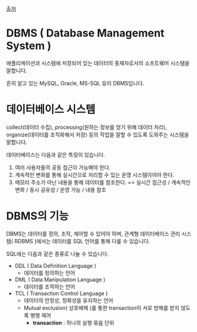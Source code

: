 [출처](https://victorydntmd.tistory.com/124?category=687930)

# DBMS ( Database Management System )

애플리케이션과 시스템에 저장되어 있는 데이터의 중재자로서의 소프트웨어 시스템을 말합니다.

흔히 알고 있는 MySQL, Oracle, MS-SQL 등이 DBMS입니다.

# 데이터베이스 시스템

collect(데이터 수집), processing(원하는 정보를 얻기 위해 데이터 처리), organize(데이터를 조직화해서 저장) 등의 작업을 잘할 수 있도록 도와주는 시스템을 말합니다.

데이터베이스는 다음과 같은 특징이 있습니다.

1. 여러 사용자들의 공동 접근이 가능해야 한다.
2. 계속적인 변화를 통해 실시간으로 처리할 수 있는 운영 시스템이어야 한다.
3. 메모리 주소가 아닌 내용을 통해 데이터를 참조한다.
    => 실시간 접근성 / 계속적인 변화 / 동시 공유성 / 운영 가능 / 내용 참조

# DBMS의 기능

DBMS는 데이터를 정의, 조작, 제어할 수 있어야 하며, 관계형 데이터베이스 관리 시스템( RDBMS )에서는 데이터를 SQL 언어를 통해 다룰 수 있습니다.

SQL에는 다음과 같은 종류로 나눌 수 있습니다.

- DDL ( Data Definition Language )
    - 데이터를 정의하는 언어
- DML ( Data Manipulation Language )
    - 데이터를 조작하는 언어
- TCL  ( Transaction Control Language )
    - 데이터의 안정성, 정확성을 유지하는 언어
    - Mutual exclusion( 상호배제 )를 통한 transaction이 서로 방해를 받지 않도록 병행 제어
        - **transaction** : 하나의 실행 묶음 단위

